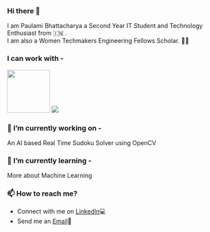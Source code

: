 ### Hi there 👋

<!--
**paulamib123/paulamib123** is a ✨ _special_ ✨ repository because its `README.md` (this file) appears on your GitHub profile.

Here are some ideas to get you started:

- 🔭 I’m currently working on ...
- 🌱 I’m currently learning ...
- 👯 I’m looking to collaborate on ...
- 🤔 I’m looking for help with ...
- 💬 Ask me about ...
- 📫 How to reach me: ...
- 😄 Pronouns: ...
- ⚡ Fun fact: ...
-->
I am Paulami Bhattacharya a Second Year IT Student and Technology Enthusiast from :india: . \
I am also a Women Techmakers Engineering Fellows Scholar. :woman_technologist:

### I can work with -
<img src="https://media1.giphy.com/media/KAq5w47R9rmTuvWOWa/giphy.gif" width="100">
<img src="https://media1.giphy.com/media/KAq5w47R9rmTuvWOWa/giphy.gif" =20x20>
<!-- ![](https://media1.giphy.com/media/KAq5w47R9rmTuvWOWa/giphy.gif =20x20)
![](https://banner2.cleanpng.com/20180629/kkz/kisspng-tensorflow-google-brain-machine-learning-deep-lear-machine-learning-5b35d7c0aac846.2026674915302552966995.jpg =20x20) -->

### 🔭 I’m currently working on -
An AI based Real Time Sudoku Solver using OpenCV

### 🌱 I’m currently learning -
More about Machine Learning

###  📫 How to reach me?
* Connect with me on [LinkedIn](https://www.linkedin.com/in/paulami-bhattacharya-7b72131a4/):computer:
* Send me an [Email](mailto:paulamixbhattacharya@gmail.com):e-mail:
